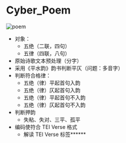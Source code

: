 # Cyber_Poem

![poem](https://user-images.githubusercontent.com/16226671/121282316-9056d400-c8d9-11eb-82a8-e2b94304407a.gif)

+ 对象：
    + 五绝（二联，四句）
    + 五律（四联，八句）
+ 原始诗歌文本预处理（分字）
+ 采用《平水韵》韵书判断平仄（问题：多音字）
+ 判断符合格律：
    + 五绝（律）平起首句入韵
    + 五绝（律）仄起首句入韵
    + 五绝（律）平起首句不入韵
    + 五绝（律）仄起首句不入韵
+ 判断押韵
    + 失粘、失对、三平、孤平
+ 编码使符合 TEI Verse 格式
    + 解读 TEI Verse 标签******

